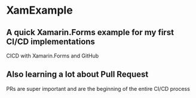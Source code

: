 # XamExample
## A quick Xamarin.Forms example for my first CI/CD implementations

CICD with Xamarin.Forms and GitHub

## Also learning a lot about Pull Request
PRs are super important and are the beginning of the entire CI/CD process
